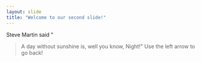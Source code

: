 ```yaml
---
layout: slide
title: "Welcome to our second slide!"
---
```

Steve Martin said "
>A day without sunshine is, well you know,
>Night!"
Use the left arrow to go back!
